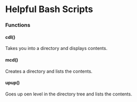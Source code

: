 # Helpful Bash Scripts

### Functions

#### cdl()
  Takes you into a directory and displays contents.
  
#### mcd()
  Creates a directory and lists the contents.
  
#### upup()
  Goes up oen level in the directory tree and lists the contents.
  
